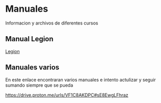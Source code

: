 # Manuales
Informacion y archivos de diferentes cursos 


## Manual Legion
[Legion](Legion.pdf)


## Manuales varios 
En este enlace encontraran varios manuales e intento actulizar y seguir sumando siempre que se pueda

https://drive.proton.me/urls/VF1C8AKDPC#sE8EwgLFhraz
